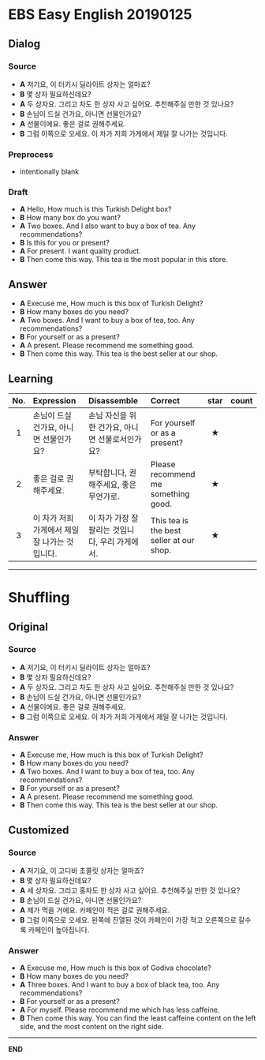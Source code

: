 # EBS Easy English 20190125

## Dialog

### Source

* **A** 저기요, 이 터키시 딜라이트 상자는 얼마죠?
* **B** 몇 상자 필요하신데요?
* **A** 두 상자요. 그리고 차도 한 상자 사고 싶어요. 추천해주실 만한 것 있나요?
* **B** 손님이 드실 건가요, 아니면 선물인가요?
* **A** 선물이에요. 좋은 걸로 권해주세요.
* **B** 그럼 이쪽으로 오세요. 이 차가 저희 가게에서 제일 잘 나가는 것입니다.

### Preprocess

* intentionally blank

### Draft

* **A** Hello, How much is this Turkish Delight box?
* **B** How many box do you want?
* **A** Two boxes. And I also want to buy a box of tea. Any recommendations?
* **B** Is this for you or present?
* **A** For present. I want quality product.
* **B** Then come this way. This tea is the most popular in this store.

## Answer

* **A** Execuse me, How much is this box of Turkish Delight?
* **B** How many boxes do you need?
* **A** Two boxes. And I want to buy a box of tea, too. Any recommendations?
* **B** For yourself or as a present?
* **A** A present. Please recommend me something good.
* **B** Then come this way. This tea is the best seller at our shop.

## Learning

| No. | Expression | Disassemble | Correct | star | count |
| :---: | :--- | :--- | :--- | :---: | :---: |
| 1 | 손님이 드실 건가요, 아니면 선물인가요? | 손님 자신을 위한 건가요, 아니면 선물로서인가요? | For yourself or as a present? | ★ |
| 2 | 좋은 걸로 권해주세요. | 부탁합니다, 권해주세요, 좋은 무언가로. | Please recommend me something good. | ★ |
| 3 | 이 차가 저희 가게에서 제일 잘 나가는 것입니다. | 이 차가 가장 잘 팔리는 것입니다, 우리 가게에서. | This tea is the best seller at our shop. | ★ |

---

# Shuffling

## Original

### Source

* **A** 저기요, 이 터키시 딜라이트 상자는 얼마죠?
* **B** 몇 상자 필요하신데요?
* **A** 두 상자요. 그리고 차도 한 상자 사고 싶어요. 추천해주실 만한 것 있나요?
* **B** 손님이 드실 건가요, 아니면 선물인가요?
* **A** 선물이에요. 좋은 걸로 권해주세요.
* **B** 그럼 이쪽으로 오세요. 이 차가 저희 가게에서 제일 잘 나가는 것입니다.

### Answer

* **A** Execuse me, How much is this box of Turkish Delight?
* **B** How many boxes do you need?
* **A** Two boxes. And I want to buy a box of tea, too. Any recommendations?
* **B** For yourself or as a present?
* **A** A present. Please recommend me something good.
* **B** Then come this way. This tea is the best seller at our shop.

## Customized

### Source

* **A** 저기요, 이 고디바 초콜릿 상자는 얼마죠?
* **B** 몇 상자 필요하신데요?
* **A** 세 상자요. 그리고 홍차도 한 상자 사고 싶어요. 추천해주실 만한 것 있나요?
* **B** 손님이 드실 건가요, 아니면 선물인가요?
* **A** 제가 먹을 거에요. 카페인이 적은 걸로 권해주세요.
* **B** 그럼 이쪽으로 오세요. 왼쪽에 진열된 것이 카페인이 가장 적고 오른쪽으로 갈수록 카페인이 높아집니다.

### Answer

* **A** Execuse me, How much is this box of Godiva chocolate?
* **B** How many boxes do you need?
* **A** Three boxes. And I want to buy a box of black tea, too. Any recommendations?
* **B** For yourself or as a present?
* **A** For myself. Please recommend me which has less caffeine.
* **B** Then come this way. You can find the least caffeine content on the left side, and the most content on the right side.

---

**END**
